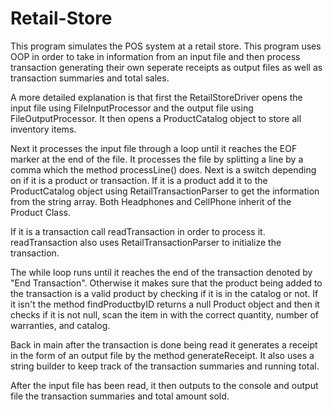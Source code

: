 # Retail-Store
This program simulates the POS system at a retail store.
This program uses OOP in order to take in information from an input file and then process transaction generating their own seperate receipts as output files as well as transaction summaries and total sales. 

A more detailed explanation is that first the RetailStoreDriver opens the input file using FileInputProcessor and the output file using FileOutputProcessor. It then opens a ProductCatalog object to store all inventory items. 

Next it processes the input file through a loop until it reaches the EOF marker at the end of the file. It processes the file by splitting a line by a comma which the method processLine() does. Next is a switch depending on if it is a product or transaction. If it is a product add it to the ProductCatalog object using RetailTransactionParser to get the information from the string array. Both Headphones and CellPhone inherit of the Product Class.

If it is a transaction call readTransaction in order to process it. readTransaction also uses RetailTransactionParser to initialize the transaction.

The while loop runs until it reaches the end of the transaction denoted by "End Transaction". Otherwise it makes sure that the product being added to the transaction is a valid product by checking if it is in the catalog or not. If it isn't the method findProductbyID returns a null Product object and then it checks if it is not null, scan the item in with the correct quantity, number of warranties, and catalog. 

Back in main after the transaction is done being read it generates a receipt in the form of an output file by the method generateReceipt. It also uses a string builder to keep track of the transaction summaries and running total.

After the input file has been read, it then outputs to the console and output file the transaction summaries and total amount sold.

